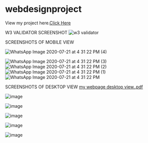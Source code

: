 # webdesignproject

View my project here.<a href ="https://akkk12.github.io/webdesignproject/">Click Here</a>

W3 VALIDATOR SCREENSHOT 
![w3 validator](https://user-images.githubusercontent.com/68320786/88051993-3214eb80-cb77-11ea-9309-512b6a7e790f.png)

SCREENSHOTS OF MOBILE VIEW 

![WhatsApp Image 2020-07-21 at 4 31 22 PM (4)](https://user-images.githubusercontent.com/68320786/88052344-c3845d80-cb77-11ea-832b-a088205ec6dd.jpeg)
<br>

![WhatsApp Image 2020-07-21 at 4 31 22 PM (3)](https://user-images.githubusercontent.com/68320786/88052532-fe869100-cb77-11ea-9a2f-064ce14ff6fa.jpeg)
<br>
![WhatsApp Image 2020-07-21 at 4 31 22 PM (2)](https://user-images.githubusercontent.com/68320786/88052542-02b2ae80-cb78-11ea-8bf2-46deff086966.jpeg)
<br>
![WhatsApp Image 2020-07-21 at 4 31 22 PM (1)](https://user-images.githubusercontent.com/68320786/88052556-06decc00-cb78-11ea-9a17-e7e90e948f15.jpeg)
<br>
![WhatsApp Image 2020-07-21 at 4 31 22 PM](https://user-images.githubusercontent.com/68320786/88052560-09412600-cb78-11ea-8e15-229b075d2040.jpeg)
<br>

SCREENSHOTS OF DESKTOP VIEW 
[my webpage desktop view..pdf](https://github.com/akkk12/webdesignproject/files/4953451/my.webpage.desktop.view.pdf)

![image](https://user-images.githubusercontent.com/68320786/88055722-0eed3a80-cb7d-11ea-9bd1-f43edd9f20f5.png)

![image](https://user-images.githubusercontent.com/68320786/88055786-2b897280-cb7d-11ea-96bf-f3b484c6fb1b.png)

![image](https://user-images.githubusercontent.com/68320786/88055810-3512da80-cb7d-11ea-964b-136d041794f6.png)

![image](https://user-images.githubusercontent.com/68320786/88055821-39d78e80-cb7d-11ea-8edc-9810bb16dacf.png)

![image](https://user-images.githubusercontent.com/68320786/88055827-3d6b1580-cb7d-11ea-9890-a986cc41b43b.png)
